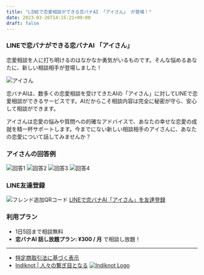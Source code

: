 ```yaml
---
title: "LINEで恋愛相談ができる恋バナAI 「アイさん」 が登場！"
date: 2023-03-26T14:15:21+09:00
draft: false
---
```


### LINEで恋バナができる恋バナAI 「アイさん」

恋愛相談を人に打ち明けるのはなかなか勇気がいるものです。そんな悩めるあなたに、新しい相談相手が登場しました！

![アイさん](/images/koibana-ai/koibana-ai.jpeg)

恋バナAIは、数多くの恋愛相談を受けてきたAIの「アイさん」に対してLINEで恋愛相談ができるサービスです。AIだからこそ相談内容は完全に秘密が守ら、安心して相談ができます。

アイさんは恋愛の悩みや質問への的確なアドバイスで、あなたの幸せな恋愛の成就を精一杯サポートします。今までにない新しい相談相手のアイさんに、あなたの恋愛について話してみませんか？

### アイさんの回答例

![回答1](/images/koibana-ai/example-1.png)
![回答2](/images/koibana-ai/example-2.png)
![回答3](/images/koibana-ai/example-3.png)
![回答4](/images/koibana-ai/example-4.png)

### LINE友達登録

![フレンド追加QRコード](/images/koibana-ai/friend-qr.png)
[LINEで恋バナAI「アイさん」を友達登録](https://lin.ee/SENDBWZ)

### 利用プラン

- 1日5回まで相談無料
- **恋バナAI 話し放題プラン: ¥300 / 月** で相談し放題！

---

- [特定商取引法に基づく表示](/posts/transaction-info)
- [Indiknot | 人々の繋ぎ目となる](/posts/indiknot)
[![Indiknot Logo](/images/indiknot-logo-with-name-side-tite.png)](/posts/indiknot)